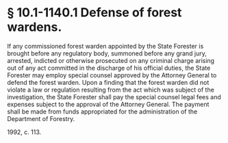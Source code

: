 # § 10.1-1140.1 Defense of forest wardens.

<p>If any commissioned forest warden appointed by the State Forester is brought before any regulatory body, summoned before any grand jury, arrested, indicted or otherwise prosecuted on any criminal charge arising out of any act committed in the discharge of his official duties, the State Forester may employ special counsel approved by the Attorney General to defend the forest warden. Upon a finding that the forest warden did not violate a law or regulation resulting from the act which was subject of the investigation, the State Forester shall pay the special counsel legal fees and expenses subject to the approval of the Attorney General. The payment shall be made from funds appropriated for the administration of the Department of Forestry.</p><p>1992, c. 113.</p>